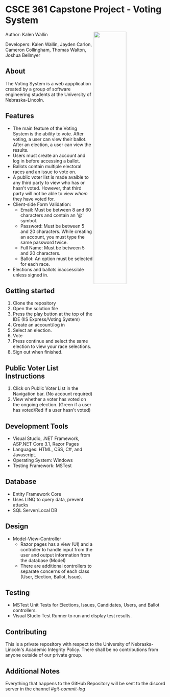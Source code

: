 # CSCE 361 Capstone Project - Voting System
<img align="right" src="https://i.imgur.com/qQfjxe2.png" width=45% height=45%>
Author: Kalen Wallin

Developers: Kalen Wallin, Jayden Carlon, Cameron Collingham, Thomas Walton, Joshua Bellmyer

## About
The Voting System is a web appplication created by a group of software engineering students at the University of Nebraska-Lincoln.

## Features
- The main feature of the Voting System is the ability to vote. After voting, a user can view their ballot. After an election, a user can view the results.
- Users must create an account and log in before accessing a ballot.
- Ballots contain multiple electoral races and an issue to vote on.
- A public voter list is made avaible to any third party to view who has or hasn't voted. However, that third party will not be able to view *whom* they have voted for.
- Client-side Form Validation:
  - Email: Must be between 8 and 60 characters and contain an '@' symbol.
  - Password: Must be between 5 and 20 characters. While creating an account, you must type the same password twice.
  - Full Name: Must be between 5 and 20 characters.
  - Ballot: An option must be selected for each race.
- Elections and ballots inaccessible unless signed in.

## Getting started
1. Clone the repository
2. Open the solution file
3. Press the play button at the top of the IDE (IIS Express/Voting System)
4. Create an account/log in
5. Select an election.
6. Vote
7. Press continue and select the same election to view your race selections.
8. Sign out when finished.

## Public Voter List Instructions
1. Click on Public Voter List in the Navigation bar. (No account required)
2. View whether a voter has voted on the ongoing election.
(Green if a user has voted/Red if a user hasn't voted)

## Development Tools
- Visual Studio, .NET Framework, ASP.NET Core 3.1, Razor Pages
- Languages: HTML, CSS, C#, and Javascript.
- Operating System: Windows
- Testing Framework: MSTest

## Database
- Entity Framework Core
- Uses LINQ to query data, prevent attacks
- SQL Server/Local DB

## Design
- Model-View-Controller
  - Razor pages has a view (UI) and a controller to handle input from the user and output information from the database (Model)
  - There are additional controllers to separate concerns of each class (User, Election, Ballot, Issue).

## Testing
- MSTest Unit Tests for Elections, Issues, Candidates, Users, and Ballot controllers.
- Visual Studio Test Runner to run and display test results.

## Contributing
This is a private repository with respect to the University of Nebraska-Lincoln's Academic Integrity Policy. There shall be no contributions from anyone outside of our private group.

## Additional Notes
Everything that happens to the GitHub Repository will be sent to the discord server in the channel *#git-commit-log*
